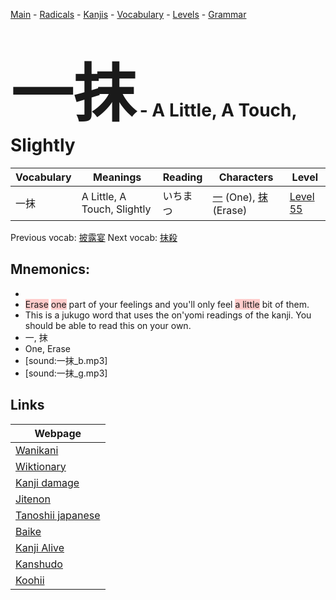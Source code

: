 <style> bigfont {font-size: 100px}</style>
[Main](../README.md) -
[Radicals](../radicals.md) -
[Kanjis](../kanjis.md) -
[Vocabulary](../vocabulary.md) -
[Levels](../levels.md) -
[Grammar](../grammar.md)
# <bigfont> 一抹</bigfont> - A Little, A Touch, Slightly 

| Vocabulary | Meanings | Reading | Characters | Level |
| --- | --- | --- | --- | --- |
| 一抹 | A Little, A Touch, Slightly | いちまつ |  [一](../kanjis/一.md) (One), [抹](../kanjis/抹.md) (Erase) | [Level 55](../levels/wk_level55.md) |

Previous vocab: [披露宴](披露宴.md) Next vocab: [抹殺](抹殺.md) 

## Mnemonics:

* 
* <span style="background-color:#ffcccb"> Erase</span> <span style="background-color:#ffcccb"> one</span> part of your feelings and you'll only feel <span style="background-color:#ffcccb"> a little</span> bit of them. 
* This is a jukugo word that uses the on'yomi readings of the kanji. You should be able to read this on your own.
* 一, 抹
* One, Erase
* [sound:一抹_b.mp3]
* [sound:一抹_g.mp3]


## Links 

| Webpage |
| --- |
| [Wanikani          ](https://www.wanikani.com/kanji/一抹) |
| [Wiktionary        ](https://en.wiktionary.org/wiki/一抹) |
| [Kanji damage      ](http://www.kanjidamage.com/kanji/search?utf8=✓&q=一抹) |
| [Jitenon           ](https://jitenon.com/kanji/一抹) |
| [Tanoshii japanese ](https://www.tanoshiijapanese.com/dictionary/kanji.cfm?k=一抹) |
| [Baike             ](https://baike.baidu.com/item/一抹) |
| [Kanji Alive       ](https://app.kanjialive.com/一抹) |
| [Kanshudo          ](https://www.kanshudo.com/searchmn?q=一抹) |
| [Koohii            ](https://kanji.koohii.com/study/kanji/一抹) |
